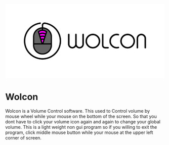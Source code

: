 <p align="center"><img src="/logo/logotype-horizontal.png"></p>

# Wolcon
Wolcon is a Volume Control software. This used to Control volume by mouse wheel while your 
mouse on the bottom of the screen. So that you dont have to click your volume icon
again and again to change your global volume. This is a light weight non gui program
so if you willing to exit the program, click middle mouse button while your mouse
at the upper left corner of screen.
